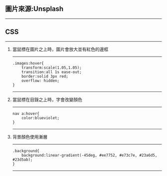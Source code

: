 ## 圖片來源:Unsplash
---
## CSS
---
<ol>
<li>當鼠標在圖片之上時，圖片會放大並有紅色的邊框</li>

---
```
.images:hover{
    transform:scale(1.05,1.05);
    transition:all 1s ease-out;
    border:solid 3px red;
    overflow: hidden;
}
```
---

<li>當鼠標在目錄之上時，字會改變顏色</li>

---
```
nav a:hover{
    color:blueviolet;
}
```
---

<li>背景顏色使用漸層</li>

---
```
.background{
    background:linear-gradient(-45deg, #ee7752, #e73c7e, #23a6d5, #23d5ab);
}
```
---

</ol>